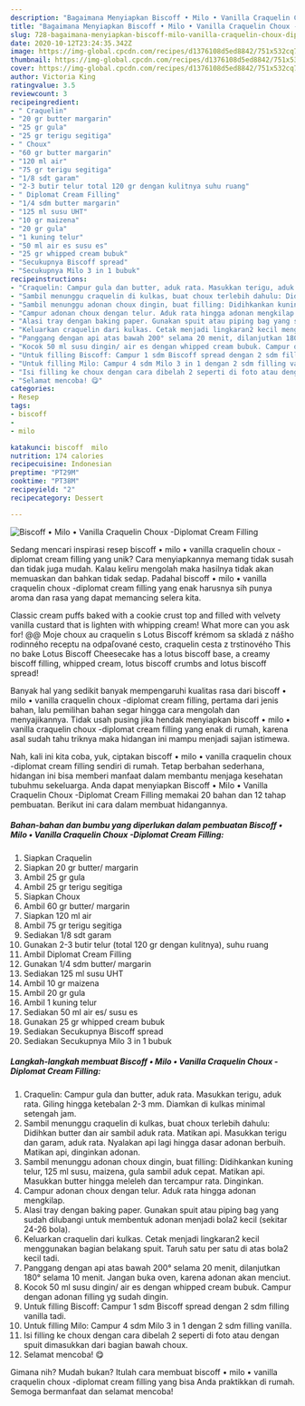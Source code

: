 ```yaml
---
description: "Bagaimana Menyiapkan Biscoff • Milo • Vanilla Craquelin Choux -Diplomat Cream Filling, Bikin Ngiler"
title: "Bagaimana Menyiapkan Biscoff • Milo • Vanilla Craquelin Choux -Diplomat Cream Filling, Bikin Ngiler"
slug: 728-bagaimana-menyiapkan-biscoff-milo-vanilla-craquelin-choux-diplomat-cream-filling-bikin-ngiler
date: 2020-10-12T23:24:35.342Z
image: https://img-global.cpcdn.com/recipes/d1376108d5ed8842/751x532cq70/biscoff-•-milo-•-vanilla-craquelin-choux-diplomat-cream-filling-foto-resep-utama.jpg
thumbnail: https://img-global.cpcdn.com/recipes/d1376108d5ed8842/751x532cq70/biscoff-•-milo-•-vanilla-craquelin-choux-diplomat-cream-filling-foto-resep-utama.jpg
cover: https://img-global.cpcdn.com/recipes/d1376108d5ed8842/751x532cq70/biscoff-•-milo-•-vanilla-craquelin-choux-diplomat-cream-filling-foto-resep-utama.jpg
author: Victoria King
ratingvalue: 3.5
reviewcount: 3
recipeingredient:
- " Craquelin"
- "20 gr butter margarin"
- "25 gr gula"
- "25 gr terigu segitiga"
- " Choux"
- "60 gr butter margarin"
- "120 ml air"
- "75 gr terigu segitiga"
- "1/8 sdt garam"
- "2-3 butir telur total 120 gr dengan kulitnya suhu ruang"
- " Diplomat Cream Filling"
- "1/4 sdm butter margarin"
- "125 ml susu UHT"
- "10 gr maizena"
- "20 gr gula"
- "1 kuning telur"
- "50 ml air es susu es"
- "25 gr whipped cream bubuk"
- "Secukupnya Biscoff spread"
- "Secukupnya Milo 3 in 1 bubuk"
recipeinstructions:
- "Craquelin: Campur gula dan butter, aduk rata. Masukkan terigu, aduk rata. Giling hingga ketebalan 2-3 mm. Diamkan di kulkas minimal setengah jam."
- "Sambil menunggu craquelin di kulkas, buat choux terlebih dahulu: Didihkan butter dan air sambil aduk rata. Matikan api. Masukkan terigu dan garam, aduk rata. Nyalakan api lagi hingga dasar adonan berbuih. Matikan api, dinginkan adonan."
- "Sambil menunggu adonan choux dingin, buat filling: Didihkankan kuning telur, 125 ml susu, maizena, gula sambil aduk cepat. Matikan api. Masukkan butter hingga meleleh dan tercampur rata. Dinginkan."
- "Campur adonan choux dengan telur. Aduk rata hingga adonan mengkilap."
- "Alasi tray dengan baking paper. Gunakan spuit atau piping bag yang sudah dilubangi untuk membentuk adonan menjadi bola2 kecil (sekitar 24-26 bola)."
- "Keluarkan craquelin dari kulkas. Cetak menjadi lingkaran2 kecil menggunakan bagian belakang spuit. Taruh satu per satu di atas bola2 kecil tadi."
- "Panggang dengan api atas bawah 200° selama 20 menit, dilanjutkan 180° selama 10 menit. Jangan buka oven, karena adonan akan menciut."
- "Kocok 50 ml susu dingin/ air es dengan whipped cream bubuk. Campur dengan adonan filling yg sudah dingin."
- "Untuk filling Biscoff: Campur 1 sdm Biscoff spread dengan 2 sdm filling vanilla tadi."
- "Untuk filling Milo: Campur 4 sdm Milo 3 in 1 dengan 2 sdm filling vanilla."
- "Isi filling ke choux dengan cara dibelah 2 seperti di foto atau dengan spuit dimasukkan dari bagian bawah choux."
- "Selamat mencoba! 😋"
categories:
- Resep
tags:
- biscoff
- 
- milo

katakunci: biscoff  milo 
nutrition: 174 calories
recipecuisine: Indonesian
preptime: "PT29M"
cooktime: "PT38M"
recipeyield: "2"
recipecategory: Dessert

---
```



![Biscoff • Milo • Vanilla Craquelin Choux -Diplomat Cream Filling](https://img-global.cpcdn.com/recipes/d1376108d5ed8842/751x532cq70/biscoff-•-milo-•-vanilla-craquelin-choux-diplomat-cream-filling-foto-resep-utama.jpg)

Sedang mencari inspirasi resep biscoff • milo • vanilla craquelin choux -diplomat cream filling yang unik? Cara menyiapkannya memang tidak susah dan tidak juga mudah. Kalau keliru mengolah maka hasilnya tidak akan memuaskan dan bahkan tidak sedap. Padahal biscoff • milo • vanilla craquelin choux -diplomat cream filling yang enak harusnya sih punya aroma dan rasa yang dapat memancing selera kita.

Classic cream puffs baked with a cookie crust top and filled with velvety vanilla custard that is lighten with whipping cream! What more can you ask for! @@ Moje choux au craquelin s Lotus Biscoff krémom sa skladá z nášho rodinného receptu na odpaľované cesto, craquelin cesta z trstinového This no bake Lotus Biscoff Cheesecake has a lotus biscoff base, a creamy biscoff filling, whipped cream, lotus biscoff crumbs and lotus biscoff spread!

Banyak hal yang sedikit banyak mempengaruhi kualitas rasa dari biscoff • milo • vanilla craquelin choux -diplomat cream filling, pertama dari jenis bahan, lalu pemilihan bahan segar hingga cara mengolah dan menyajikannya. Tidak usah pusing jika hendak menyiapkan biscoff • milo • vanilla craquelin choux -diplomat cream filling yang enak di rumah, karena asal sudah tahu triknya maka hidangan ini mampu menjadi sajian istimewa.


Nah, kali ini kita coba, yuk, ciptakan biscoff • milo • vanilla craquelin choux -diplomat cream filling sendiri di rumah. Tetap berbahan sederhana, hidangan ini bisa memberi manfaat dalam membantu menjaga kesehatan tubuhmu sekeluarga. Anda dapat menyiapkan Biscoff • Milo • Vanilla Craquelin Choux -Diplomat Cream Filling memakai 20 bahan dan 12 tahap pembuatan. Berikut ini cara dalam membuat hidangannya.

<!--inarticleads1-->

##### Bahan-bahan dan bumbu yang diperlukan dalam pembuatan Biscoff • Milo • Vanilla Craquelin Choux -Diplomat Cream Filling:

1. Siapkan  Craquelin
1. Siapkan 20 gr butter/ margarin
1. Ambil 25 gr gula
1. Ambil 25 gr terigu segitiga
1. Siapkan  Choux
1. Ambil 60 gr butter/ margarin
1. Siapkan 120 ml air
1. Ambil 75 gr terigu segitiga
1. Sediakan 1/8 sdt garam
1. Gunakan 2-3 butir telur (total 120 gr dengan kulitnya), suhu ruang
1. Ambil  Diplomat Cream Filling
1. Gunakan 1/4 sdm butter/ margarin
1. Sediakan 125 ml susu UHT
1. Ambil 10 gr maizena
1. Ambil 20 gr gula
1. Ambil 1 kuning telur
1. Sediakan 50 ml air es/ susu es
1. Gunakan 25 gr whipped cream bubuk
1. Sediakan Secukupnya Biscoff spread
1. Sediakan Secukupnya Milo 3 in 1 bubuk




<!--inarticleads2-->

##### Langkah-langkah membuat Biscoff • Milo • Vanilla Craquelin Choux -Diplomat Cream Filling:

1. Craquelin: Campur gula dan butter, aduk rata. Masukkan terigu, aduk rata. Giling hingga ketebalan 2-3 mm. Diamkan di kulkas minimal setengah jam.
1. Sambil menunggu craquelin di kulkas, buat choux terlebih dahulu: Didihkan butter dan air sambil aduk rata. Matikan api. Masukkan terigu dan garam, aduk rata. Nyalakan api lagi hingga dasar adonan berbuih. Matikan api, dinginkan adonan.
1. Sambil menunggu adonan choux dingin, buat filling: Didihkankan kuning telur, 125 ml susu, maizena, gula sambil aduk cepat. Matikan api. Masukkan butter hingga meleleh dan tercampur rata. Dinginkan.
1. Campur adonan choux dengan telur. Aduk rata hingga adonan mengkilap.
1. Alasi tray dengan baking paper. Gunakan spuit atau piping bag yang sudah dilubangi untuk membentuk adonan menjadi bola2 kecil (sekitar 24-26 bola).
1. Keluarkan craquelin dari kulkas. Cetak menjadi lingkaran2 kecil menggunakan bagian belakang spuit. Taruh satu per satu di atas bola2 kecil tadi.
1. Panggang dengan api atas bawah 200° selama 20 menit, dilanjutkan 180° selama 10 menit. Jangan buka oven, karena adonan akan menciut.
1. Kocok 50 ml susu dingin/ air es dengan whipped cream bubuk. Campur dengan adonan filling yg sudah dingin.
1. Untuk filling Biscoff: Campur 1 sdm Biscoff spread dengan 2 sdm filling vanilla tadi.
1. Untuk filling Milo: Campur 4 sdm Milo 3 in 1 dengan 2 sdm filling vanilla.
1. Isi filling ke choux dengan cara dibelah 2 seperti di foto atau dengan spuit dimasukkan dari bagian bawah choux.
1. Selamat mencoba! 😋




Gimana nih? Mudah bukan? Itulah cara membuat biscoff • milo • vanilla craquelin choux -diplomat cream filling yang bisa Anda praktikkan di rumah. Semoga bermanfaat dan selamat mencoba!

